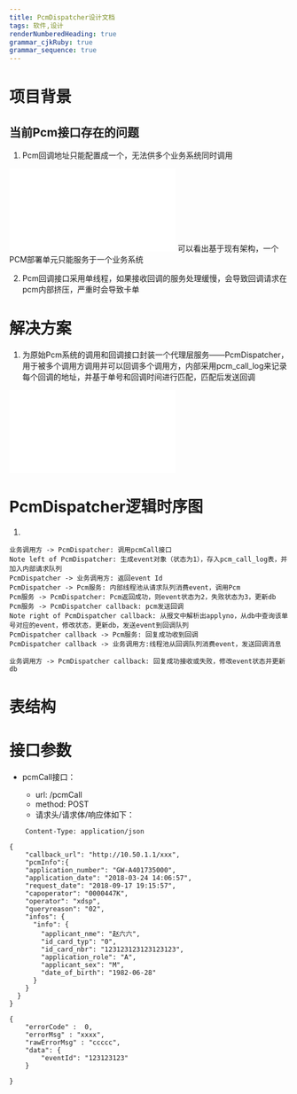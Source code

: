 ```yaml
---
title: PcmDispatcher设计文档 
tags: 软件,设计
renderNumberedHeading: true
grammar_cjkRuby: true
grammar_sequence: true
---
```


# 项目背景
## 当前Pcm接口存在的问题
1. Pcm回调地址只能配置成一个，无法供多个业务系统同时调用

![直接调用pcm示意图](./attachments/1582188206323.drawio.html)
可以看出基于现有架构，一个PCM部署单元只能服务于一个业务系统

2. Pcm回调接口采用单线程，如果接收回调的服务处理缓慢，会导致回调请求在pcm内部挤压，严重时会导致卡单

# 解决方案
1. 为原始Pcm系统的调用和回调接口封装一个代理层服务——PcmDispatcher，用于被多个调用方调用并可以回调多个调用方，内部采用pcm_call_log来记录每个回调的地址，并基于单号和回调时间进行匹配，匹配后发送回调

![PcmDispatcher架构图](./attachments/1582188810461.drawio.html)

# PcmDispatcher逻辑时序图
1.
```sequence?title=服务调用关系图
业务调用方 -> PcmDispatcher: 调用pcmCall接口
Note left of PcmDispatcher: 生成event对象（状态为1），存入pcm_call_log表，并加入内部请求队列
PcmDispatcher -> 业务调用方: 返回event Id
PcmDispatcher -> Pcm服务: 内部线程池从请求队列消费event，调用Pcm
Pcm服务 -> PcmDispatcher: Pcm返回成功，则event状态为2，失败状态为3，更新db
Pcm服务 -> PcmDispatcher callback: pcm发送回调
Note right of PcmDispatcher callback: 从报文中解析出applyno，从db中查询该单号对应的event，修改状态，更新db，发送event到回调队列
PcmDispatcher callback -> Pcm服务: 回复成功收到回调
PcmDispatcher callback -> 业务调用方:线程池从回调队列消费event，发送回调消息

业务调用方 -> PcmDispatcher callback: 回复成功接收或失败，修改event状态并更新db

```


# 表结构
# 接口参数
* pcmCall接口：
	
	* url: /pcmCall
	* method: POST
	* 请求头/请求体/响应体如下：
~~~?title=request header
	Content-Type: application/json
~~~
```json?title=request body
{
    "callback_url": "http://10.50.1.1/xxx",
	"pcmInfo":{
    "application_number": "GW-A401735000",
    "application_date": "2018-03-24 14:06:57",
    "request_date": "2018-09-17 19:15:57",
    "capoperator": "0000447K",
    "operator": "xdsp",
    "queryreason": "02",
    "infos": {
      "info": {
        "applicant_nme": "赵六六",
        "id_card_typ": "0",
        "id_card_nbr": "123123123123123123",
        "application_role": "A",
        "applicant_sex": "M",
        "date_of_birth": "1982-06-28"
      }
    }
  }
}
``` 
```json?title=response body
{
    "errorCode" :  0,
	"errorMsg" : "xxxx",
	"rawErrorMsg" : "ccccc",
	"data": {
		"eventId": "123123123"
	}
	
}
``` 
